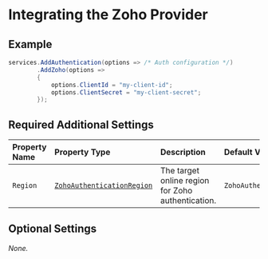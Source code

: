 # Integrating the Zoho Provider

## Example

```csharp
services.AddAuthentication(options => /* Auth configuration */)
        .AddZoho(options =>
        {
            options.ClientId = "my-client-id";
            options.ClientSecret = "my-client-secret";
        });
```

## Required Additional Settings

| Property Name | Property Type                                                                                                                                                                                                       | Description                                       | Default Value                     |
|:--------------|:--------------------------------------------------------------------------------------------------------------------------------------------------------------------------------------------------------------------|:--------------------------------------------------|:----------------------------------|
| `Region`      | [`ZohoAuthenticationRegion`](https://github.com/aspnet-contrib/AspNet.Security.OAuth.Providers/blob/dev/src/AspNet.Security.OAuth.Zoho/ZohoAuthenticationRegion.cs "ZohoAuthenticationRegion enumeration") | The target online region for Zoho authentication. | `ZohoAuthenticationRegion.Global` |

## Optional Settings

_None._
